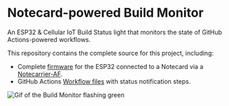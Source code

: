 # Notecard-powered Build Monitor

An ESP32 & Cellular IoT Build Status light that monitors the state of GitHub Actions-powered workflows.

This repository contains the complete source for this project, including:

- Complete [firmware](firmware/firmware.ino) for the ESP32 connected to a Notecard via a [Notecarrier-AF](https://shop.blues.io/products/feather-starter-kit).
- GitHub Actions [Workflow files](github-actions/) with status notification steps.

![Gif of the Build Monitor flashing green](assets/FINAL.gif)
